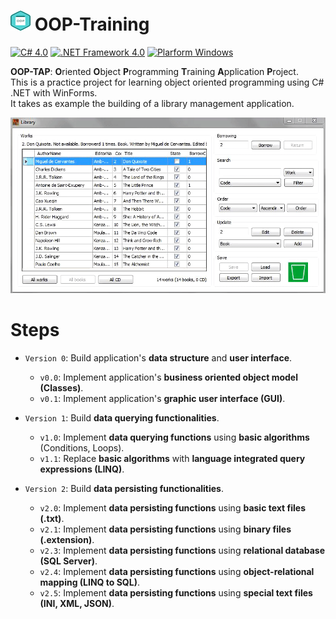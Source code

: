 # ![Icon](icon_32x32.png?raw=true) OOP-Training

[![C# 4.0](https://img.shields.io/badge/C%23-4.0-blue?logo=c-sharp)](https://github.com/topics/csharp)
[![.NET Framework 4.0](https://img.shields.io/badge/.NET%20Framework-4.0-blue?logo=dot-net)](https://github.com/topics/dotnet)
[![Plarform Windows](https://img.shields.io/badge/Windows-blue?logo=windows)](https://github.com/topics/windows)

**OOP-TAP**: **O**riented **O**bject **P**rogramming **T**raining **A**pplication **P**roject.<br/>
This is a practice project for learning object oriented programming using C# .NET with WinForms.<br/>
It takes as example the building of a library management application.

![Icon](./screenshot.gif?raw=true)

# Steps

- `Version 0`: Build application's **data structure** and **user interface**.
  - `v0.0`: Implement application's **business oriented object model (Classes)**.
  - `v0.1`: Implement application's **graphic user interface (GUI)**.

- `Version 1`: Build **data querying functionalities**.
  - `v1.0`: Implement **data querying functions** using **basic algorithms** (Conditions, Loops).
  - `v1.1`: Replace **basic algorithms** with **language integrated query expressions (LINQ)**.

- `Version 2`: Build **data persisting functionalities**.
  - `v2.0`: Implement **data persisting functions** using **basic text files (.txt)**.
  - `v2.1`: Implement **data persisting functions** using **binary files (.extension)**.
  - `v2.3`: Implement **data persisting functions** using **relational database (SQL Server)**.
  - `v2.4`: Implement **data persisting functions** using **object-relational mapping (LINQ to SQL)**.
  - `v2.5`: Implement **data persisting functions** using **special text files (INI, XML, JSON)**.
